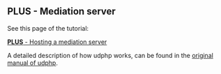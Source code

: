 **PLUS** - Mediation server
--------------

See this page of the tutorial:

[**PLUS** - Hosting a mediation server](tutorial/3_udphp2)

A detailed description of how udphp works, can be found in the [original manual of udphp](udphp.html).